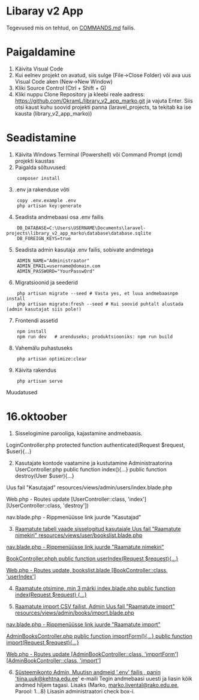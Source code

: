 # Libaray v2 App

Tegevused mis on tehtud, on [COMMANDS.md](COMMANDS.md) failis.

# Paigaldamine

1. Käivita Visual Code
2. Kui eelnev projekt on avatud, siis sulge (File->Close Folder) või ava uus Visual Code aken (New->New Window)
3. Kliki Source Control (Ctrl + Shift + G)
4. Kliki nuppu Clone Repository ja kleebi reale aadress: https://github.com/OkramL/library_v2_app_marko.git ja vajuta Enter. Siis otsi kaust kuhu soovid projekti panna (laravel_projects, ta tekitab ka ise kausta (library_v2_app_marko))

# Seadistamine

1. Käivita Windows Terminal (Powershell) või Command Prompt (cmd) projekti kaustas
2. Paigalda sõltuvused: 
```
    composer install
```
3. .env ja rakenduse võti 
```
    copy .env.example .env 
    php artisan key:generate
```

4. Seadista andmebaasi osa .env failis
```
    DB_DATABASE=C:\Users\USERNAME\Documents\laravel-projects\library_v2_app_marko\database\database.sqlite
    DB_FOREIGN_KEYS=true
```
5. Seadista admin kasutaja .env failis, sobivate andmetega
```
    ADMIN_NAME="Administraator"
    ADMIN_EMAIL=username@domain.com
    ADMIN_PASSWORD="YourPasswOrd"
```

6. Migratsioonid ja seederid
```
    php artisan migrate --seed # Vasta yes, et luua andmebaasnpm install 
    php artisan migrate:fresh --seed # Kui soovid puhtalt alustada (admin kasutajat siis pole!)
```

7. Frontendi assetid
```
    npm install
    npm run dev   # arenduseks; produktsiooniks: npm run build

```

8. Vahemälu puhastuseks
```
    php artisan optimize:clear
```

9. Käivita rakendus
```
    php artisan serve
```

Muudatused

#  16.oktoober
1. Sisselogimine parooliga, kajastamine andmebaasis.

LoginController.php
	protected function authenticated(Request $request, $user){...}

2. Kasutajate kontode vaatamine ja kustutamine Administraatorina
UserController.php
	public function index(){...}
	public function destroy(User $user){...}
	
Uus fail "Kasutajad" 
	resources/views/admin/users/index.blade.php

Web.php	- Routes update
	[UserController::class, 'index']
	[UserController::class, 'destroy'])
	
nav.blade.php - Rippmenüüsse link juurde "Kasutajad"
	 <a class="dropdown-item" href="{{ route('admin.users.index') }}">
	
3. Raamatute tabeli vaade sisselogitud kasutajale
Uus fail "Raamatute nimekiri"
	resources/views/user/bookslist.blade.php

nav.blade.php - Rippmenüüsse link juurde "Raamatute nimekiri"
	<a class="dropdown-item" href="{{ route('bookslist') }}">
	
BookController.phph
	 public function userIndex(Request $request){...}
	 
Web.php	- Routes update, bookslist.blade
	[BookController::class, 'userIndex']
	
4. Raamatute otsimine, min 3 märki
	index.blade.php	
	public function index(Request $request) {...}
	
5. Raamatute import CSV failist, Admin
Uus fail "Raamatute import"
	resources/views/admin/books/import.blade.php
	
nav.blade.php - Rippmenüüsse link juurde "Raamatute import"
	<a class="dropdown-item" href="{{ route('admin.books.import') }}">
	
AdminBooksController.php
	public function importForm(){...}
	public function import(Request $request){...}
	
Web.php	- Routes update
[AdminBookController::class, 'importForm']
[AdminBookController::class, 'import']

6. Süsteemikonto Admin, 
Muutisn andmeid '.env' failis , panin 'tiina.uuk@kehtna.edu.ee' e-maili 
Tegin andmebaasi uuesti ja liasin kõik andmed hiljem tagasi.
Lisaks (Marko, marko.livental@rako.edu.ee, Parool: 1...8)
Lisasin administraatori check box-i.
	

